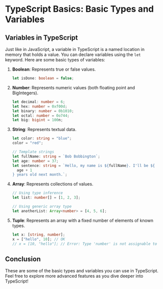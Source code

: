 # TypeScript Basics: Basic Types and Variables

## Variables in TypeScript

Just like in JavaScript, a variable in TypeScript is a named location in memory that holds a value. You can declare variables using the `let` keyword. Here are some basic types of variables:

1. **Boolean**: Represents true or false values.

   ```typescript
   let isDone: boolean = false;
   ```

2. **Number**: Represents numeric values (both floating point and BigIntegers).

   ```typescript
   let decimal: number = 6;
   let hex: number = 0xf00d;
   let binary: number = 0b1010;
   let octal: number = 0o744;
   let big: bigint = 100n;
   ```

3. **String**: Represents textual data.

   ```typescript
   let color: string = "blue";
   color = "red";

   // Template strings
   let fullName: string = `Bob Bobbington`;
   let age: number = 37;
   let sentence: string = `Hello, my name is ${fullName}. I'll be ${
     age + 1
   } years old next month.`;
   ```

4. **Array**: Represents collections of values.

   ```typescript
   // Using type inference
   let list: number[] = [1, 2, 3];

   // Using generic array type
   let anotherList: Array<number> = [4, 5, 6];
   ```

5. **Tuple**: Represents an array with a fixed number of elements of known types.
   ```typescript
   let x: [string, number];
   x = ["hello", 10]; // OK
   // x = [10, "hello"]; // Error: Type 'number' is not assignable to type 'string'.
   ```

## Conclusion

These are some of the basic types and variables you can use in TypeScript. Feel free to explore more advanced features as you dive deeper into TypeScript!
